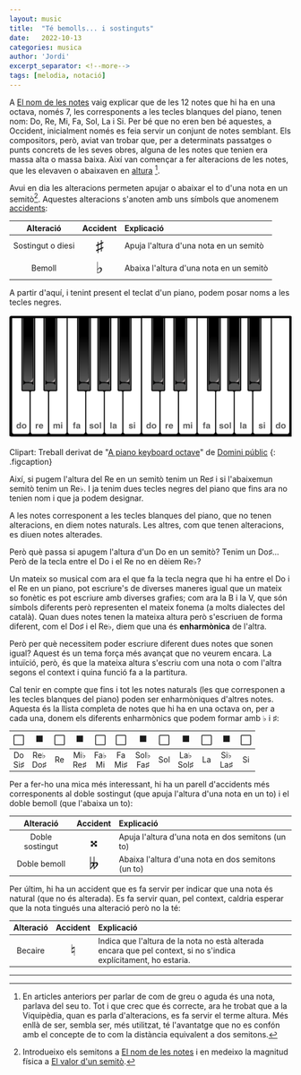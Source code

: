 ```yaml
---
layout: music
title:  "Té bemolls... i sostinguts"
date:   2022-10-13
categories: musica
author: 'Jordi'
excerpt_separator: <!--more-->
tags: [melodia, notació]
---
```


A [El nom de les notes](../2022-10-10/el-nom-de-les-notes) vaig explicar que de les 12 notes que hi ha en una octava, només 7, les corresponents a les tecles blanques del piano, tenen nom: Do, Re, Mi, Fa, Sol, La i Si. Per bé que no eren ben bé aquestes, a Occident, inicialment només es feia servir un conjunt de notes semblant. Els compositors, però, aviat van trobar que, per a determinats passatges o punts concrets de les seves obres, alguna de les notes que tenien era massa alta o massa baixa. Així van començar a fer alteracions de les notes, que les elevaven o abaixaven en [altura](https://ca.wikipedia.org/wiki/Altura_(so)) <!--more--> [^1].

Avui en dia les alteracions permeten apujar o abaixar el to d'una nota en un semitò[^2]. Aquestes alteracions s'anoten amb uns símbols que anomenem [accidents](https://ca.wikipedia.org/wiki/Alteraci%C3%B3_(m%C3%BAsica)):

| Alteració         | Accident | Explicació                              |
| :-----------------: | :--------: | :--------------------------------------- |
| Sostingut o diesi | <span style="font-size:200%">♯</span> | Apuja l'altura d'una nota en un semitò  |
| Bemoll            | <span style="font-size:200%">♭</span> | Abaixa l'altura d'una nota en un semitò |

A partir d'aquí, i tenint present el teclat d'un piano, podem posar noms a les tecles negres.

![piano-2-octaves](../assets/piano-2-octaves.png)

Clipart: Treball derivat de "[A piano keyboard octave](https://freesvg.org/1533631532)" de [Domini públic](https://creativecommons.org/licenses/publicdomain/)
{: .figcaption}

Així, si pugem l'altura del Re en un semitò tenim un Re♯ i si l'abaixemun semitò tenim un Re♭. I ja tenim dues tecles negres del piano que fins ara no tenien nom i que ja podem designar.

A les notes corresponent a les tecles blanques del piano, que no tenen alteracions, en diem notes naturals. Les altres, com que tenen alteracions, es diuen notes alterades.

Però què passa si apugem l'altura d'un Do en un semitò? Tenim un Do♯... Però de la tecla entre el Do i el Re no en dèiem Re♭?

Un mateix so musical com ara el que fa la tecla negra que hi ha entre el Do i el Re en un piano, pot escriure's de diverses maneres igual que un mateix so fonètic es pot escriure amb diverses grafies; com ara la B i la V, que són símbols diferents però representen el mateix fonema (a molts dialectes del català). Quan dues notes tenen la mateixa altura però s'escriuen de forma diferent, com el Do♯ i el Re♭, diem que una és **enharmònica** de l'altra.

Però per què necessitem poder escriure diferent dues notes que sonen igual? Aquest és un tema força més avançat que no veurem encara. La intuïció, però, és que la mateixa altura s'escriu com una nota o com l'altra segons el context i quina funció fa a la partitura.

Cal tenir en compte que fins i tot les notes naturals (les que corresponen a les tecles blanques del piano) poden ser enharmòniques d'altres notes. Aquesta és la llista completa de notes que hi ha en una octava on, per a cada una, donem els diferents enharmònics que podem formar amb  ♭ i ♯:

|      ⬜️      |      ⬛️       |    ⬜️     |      ⬛️       |      ⬜️      |      ⬜️      |       ⬛️       |     ⬜️     |       ⬛️       |    ⬜️     |      ⬛️       |    ⬜️     |
| :---------: | :----------: | :------: | :----------: | :---------: | :---------: | :-----------: | :-------: | :-----------: | :------: | :----------: | :------: |
| Do<br />Si♯ | Re♭<br />Do♯ | Re<br /> | Mi♭<br />Re♯ | Fa♭<br />Mi | Fa<br />Mi♯ | Sol♭<br />Fa♯ | Sol<br /> | La♭<br />Sol♯ | La<br /> | Si♭<br />La♯ | Si<br /> |

Per a fer-ho una mica més interessant, hi ha un parell d'accidents més corresponents al doble sostingut (que apuja l'altura d'una nota en un to) i el doble bemoll (que l'abaixa un to):

| Alteració       | Accident | Explicació                                         |
| :---------------: | :--------: | :-------------------------------------------------- |
| Doble sostingut | <span style="font-size:200%">𝄪</span> | Apuja l'altura d'una nota en dos semitons (un to)  |
| Doble bemoll    | <span style="font-size:200%">𝄫</span> | Abaixa l'altura d'una nota en dos semitons (un to) |


Per últim, hi ha un accident que es fa servir per indicar que una nota és natural (que no és alterada). Es fa servir quan, pel context, caldria esperar que la nota tingués una alteració però no la té:

| Alteració | Accident | Explicació                                                   |
| :---------: | :--------: | :------------------------------------------------------------ |
| Becaire   | <span style="font-size:200%">♮</span> | Indica que l'altura de la nota no està alterada encara que pel context, si no s'indica explícitament, ho estaria. |

---

[^1]: En articles anteriors per parlar de com de greu o aguda és una nota, parlava del seu to. Tot i que crec que és correcte, ara he trobat que a la Viquipèdia, quan es parla d'alteracions, es fa servir el terme altura. Més enllà de ser, sembla ser, més utilitzat, té l'avantatge que no es confón amb el concepte de to com la distància equivalent a dos semitons.
[^2]: Introdueixo els semitons a [El nom de les notes](../2022-10-10/el-nom-de-les-notes) i en medeixo la magnitud física a [El valor d'un semitò](../2022-10-12/el-valor-dun-semito).
